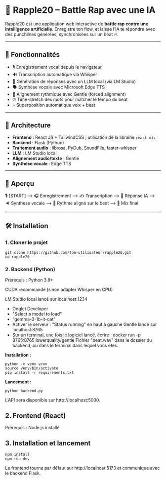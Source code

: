 # 🎤 Rapple20 – Battle Rap avec une IA

Rapple20 est une application web interactive de **battle rap contre une intelligence artificielle**. Enregistre ton flow, et laisse l’IA te répondre avec des punchlines générées, synchronisées sur un beat 🔥.

---

## 🚀 Fonctionnalités

- 🎙 Enregistrement vocal depuis le navigateur
- 🔊 Transcription automatique via Whisper
- 💬 Génération de réponses avec un LLM local (via LM Studio)
- 🗣 Synthèse vocale avec Microsoft Edge TTS
- 🕺 Alignement rythmique avec Gentle (forced alignment)
- ⏱ Time-stretch des mots pour matcher le tempo du beat
- 🎶 Superposition automatique voix + beat

---

## 🧱 Architecture

- **Frontend** : React JS + TailwindCSS ; utilisation de la librairie `react-mic`
- **Backend** : Flask (Python)
- **Traitement audio** : librosa, PyDub, SoundFile, faster-whisper
- **LLM** : LM Studio local
- **Alignement audio/texte** : Gentle
- **Synthèse vocale** : Edge TTS

---

## 📸 Aperçu
🎙 [START] --> 🎧 Enregistrement --> ✍️ Transcription --> 🧠 Réponse IA -->
🔈 Synthèse vocale --> 🕺 Rythme aligné sur le beat --> 🎵 Mix final

---

## 🛠 Installation

### 1. Cloner le projet
```
git clone https://github.com/ton-utilisateur/rapple20.git
cd rapple20
```

### 2. Backend (Python)
Prérequis :
Python 3.8+

CUDA recommandé (sinon adapter Whisper en CPU)

LM Studio local lancé sur localhost:1234
 - Onglet Developer
 - "Select a model to load"
 - "gemma-3-1b-it-qat"
 - Activer le serveur : "Status running" en haut à gauche
Gentle lancé sur localhost:8765
- Sur un terminal, une fois le logiciel lancé, écrire : docker run -p 8765:8765 lowerquality/gentle
Fichier "beat.wav" dans le dossier du backend, ou dans le terminal dans lequel vous êtes.

**Installation :**
```
python -m venv venv
source venv/bin/activate
pip install -r requirements.txt
```
**Lancement :**
```
python backend.py
```
L’API sera disponible sur http://localhost:5000.

## 2. Frontend (React)
Prérequis :
Node.js installé

## 3. Installation et lancement
```
npm install
npm run dev
```
Le frontend tourne par défaut sur http://localhost:5173 et communique avec le backend Flask.
